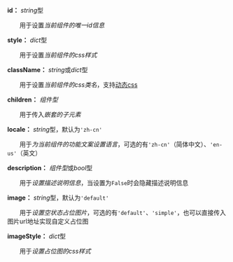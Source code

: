 **id：** *string*型

　　用于设置*当前组件的唯一id信息*

**style：** *dict*型

　　用于设置*当前组件的css样式*

**className：** *string*或*dict*型

　　用于设置*当前组件的css类名*，支持[动态css](/advanced-classname)

**children：** *组件型*

　　用于传入*嵌套的子元素*

**locale：** *string*型，默认为`'zh-cn'`

　　用于*为当前组件的功能文案设置语言*，可选的有`'zh-cn'`（简体中文）、`'en-us'`（英文）

**description：** *组件型*或*bool*型

　　用于*设置描述说明信息*，当设置为`False`时会隐藏描述说明信息

**image：** *string*型，默认为`'default'`

　　用于*设置空状态占位图片*，可选的有`'default'`、`'simple'`，也可以直接传入图片url地址实现自定义占位图

**imageStyle：** *dict*型

　　用于*设置占位图的css样式*